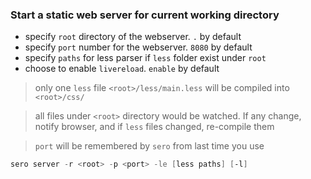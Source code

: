 ### Start a static web server for current working directory ###



- specify `root` directory of the webserver. `.` by default 
- specify `port` number for the webserver. `8080` by default
- specify `paths` for less parser if `less` folder exist under `root` 
- choose to enable `livereload`. `enable` by default


> only one `less` file `<root>/less/main.less` will be compiled into `<root>/css/`

> all files under `<root>` directory would be watched. If any change, notify browser, and if `less` files changed, re-compile them

> `port` will be remembered by `sero` from last time you use


```powershell
sero server -r <root> -p <port> -le [less paths] [-l]
```